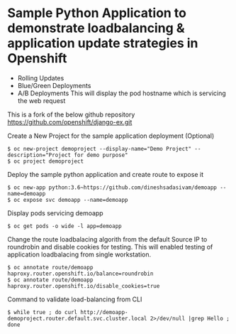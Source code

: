# Sample Python Application to demonstrate loadbalancing & application update strategies in Openshift 
   - Rolling Updates
   - Blue/Green Deployments
   - A/B Deployments
This will display the pod hostname which is servicing the web request

This is a fork of the below github repository
https://github.com/openshift/django-ex.git


Create a New Project for the sample application deployment (Optional)
   
    $ oc new-project demoproject --display-name="Demo Project" --description="Project for demo purpose"
    $ oc project demoproject

Deploy the sample python application and create route to expose it 

    $ oc new-app python:3.6~https://github.com/dineshsadasivam/demoapp --name=demoapp
    $ oc expose svc demoapp --name=demoapp

Display pods servicing demoapp

    $ oc get pods -o wide -l app=demoapp

Change the route loadbalacing algorith from the default Source IP to roundrobin and disable cookies for testing.
This will enabled testing of application loadbalacing from single workstation.

    $ oc annotate route/demoapp haproxy.router.openshift.io/balance=roundrobin 
    $ oc annotate route/demoapp haproxy.router.openshift.io/disable_cookies=true 

Command to validate load-balancing from CLI 

    $ while true ; do curl http://demoapp-demoproject.router.default.svc.cluster.local 2>/dev/null |grep Hello ; done
    

